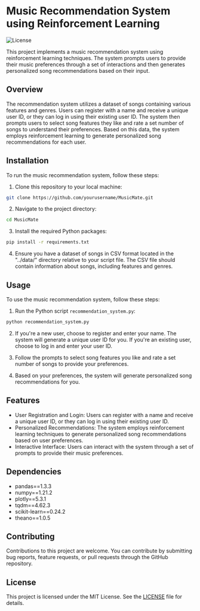 # Music Recommendation System using Reinforcement Learning

![License](https://img.shields.io/badge/license-MIT-blue.svg)

This project implements a music recommendation system using reinforcement learning techniques. The system prompts users to provide their music preferences through a set of interactions and then generates personalized song recommendations based on their input.

## Overview

The recommendation system utilizes a dataset of songs containing various features and genres. Users can register with a name and receive a unique user ID, or they can log in using their existing user ID. The system then prompts users to select song features they like and rate a set number of songs to understand their preferences. Based on this data, the system employs reinforcement learning to generate personalized song recommendations for each user.

## Installation

To run the music recommendation system, follow these steps:

1. Clone this repository to your local machine:

```bash 
git clone https://github.com/yourusername/MusicMate.git
```


2. Navigate to the project directory:

```bash
cd MusicMate
```


3. Install the required Python packages:

```bash
pip install -r requirements.txt
```


4. Ensure you have a dataset of songs in CSV format located in the "../data/" directory relative to your script file. The CSV file should contain information about songs, including features and genres.

## Usage

To use the music recommendation system, follow these steps:

1. Run the Python script `recommendation_system.py`:

```bash
python recommendation_system.py
```


2. If you're a new user, choose to register and enter your name. The system will generate a unique user ID for you. If you're an existing user, choose to log in and enter your user ID.

3. Follow the prompts to select song features you like and rate a set number of songs to provide your preferences.

4. Based on your preferences, the system will generate personalized song recommendations for you.

## Features

- User Registration and Login: Users can register with a name and receive a unique user ID, or they can log in using their existing user ID.
- Personalized Recommendations: The system employs reinforcement learning techniques to generate personalized song recommendations based on user preferences.
- Interactive Interface: Users can interact with the system through a set of prompts to provide their music preferences.

## Dependencies

- pandas==1.3.3
- numpy==1.21.2
- plotly==5.3.1
- tqdm==4.62.3
- scikit-learn==0.24.2
- theano==1.0.5

## Contributing

Contributions to this project are welcome. You can contribute by submitting bug reports, feature requests, or pull requests through the GitHub repository.

## License

This project is licensed under the MIT License. See the [LICENSE](LICENSE) file for details.



